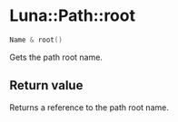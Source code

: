 # Luna::Path::root

```c++
Name & root()
```

Gets the path root name. 



## Return value
Returns a reference to the path root name. 

